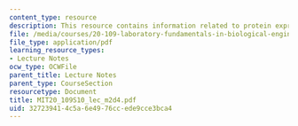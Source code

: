 ```yaml
---
content_type: resource
description: This resource contains information related to protein expression.
file: /media/courses/20-109-laboratory-fundamentals-in-biological-engineering-spring-2010/327239414c5a6e4976ccede9cce3bca4_MIT20_109S10_lec_m2d4.pdf
file_type: application/pdf
learning_resource_types:
- Lecture Notes
ocw_type: OCWFile
parent_title: Lecture Notes
parent_type: CourseSection
resourcetype: Document
title: MIT20_109S10_lec_m2d4.pdf
uid: 32723941-4c5a-6e49-76cc-ede9cce3bca4
---
```

